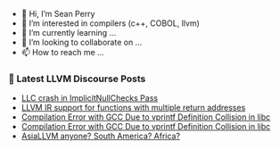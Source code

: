 - 👋 Hi, I’m Sean Perry
- 👀 I’m interested in compilers (c++, COBOL, llvm)
- 🌱 I’m currently learning ...
- 💞️ I’m looking to collaborate on ...
- 📫 How to reach me ...

<!---
s66perry/s66perry is a ✨ special ✨ repository because its `README.md` (this file) appears on your GitHub profile.
You can click the Preview link to take a look at your changes.
--->
### 📕 Latest LLVM Discourse Posts

<!-- DISCOURSE-LLVM:START -->
- [LLC crash in ImplicitNullChecks Pass](https://discourse.llvm.org/t/llc-crash-in-implicitnullchecks-pass/78428#post_1)
- [LLVM IR support for functions with multiple return addresses](https://discourse.llvm.org/t/llvm-ir-support-for-functions-with-multiple-return-addresses/78415#post_2)
- [Compilation Error with GCC Due to vprintf Definition Collision in libc](https://discourse.llvm.org/t/compilation-error-with-gcc-due-to-vprintf-definition-collision-in-libc/78404#post_4)
- [Compilation Error with GCC Due to vprintf Definition Collision in libc](https://discourse.llvm.org/t/compilation-error-with-gcc-due-to-vprintf-definition-collision-in-libc/78404#post_3)
- [AsiaLLVM anyone? South America? Africa?](https://discourse.llvm.org/t/asiallvm-anyone-south-america-africa/78325#post_9)
<!-- DISCOURSE-LLVM:END -->
